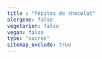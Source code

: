 ```yaml
---
title : "Pépites de chocolat"
alergene: false
vegetarien: false
vegan: false
type: "sucres"
sitemap_exclude: true
--- 
```

